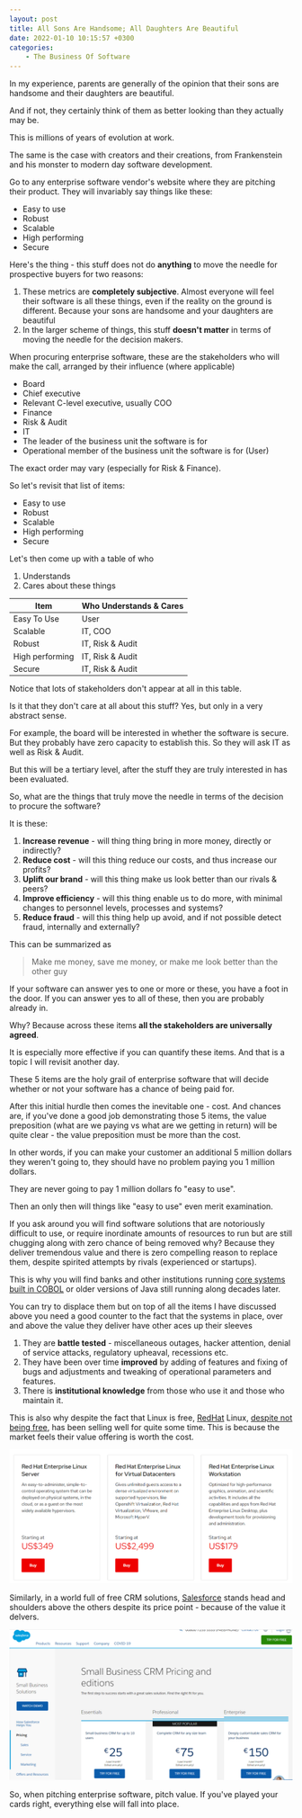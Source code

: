 ```yaml
---
layout: post
title: All Sons Are Handsome; All Daughters Are Beautiful
date: 2022-01-10 10:15:57 +0300
categories:
    - The Business Of Software
---
```

In my experience, parents are generally of the opinion that their sons are handsome and their daughters are beautiful.

And if not, they certainly think of them as better looking than they actually may be.

This is millions of years of evolution at work.

The same is the case with creators and their creations, from Frankenstein and his monster to modern day software development.

Go to any enterprise software vendor's website where they are pitching their product. They will invariably say things like these:

- Easy to use
- Robust
- Scalable
- High performing
- Secure

Here's the thing - this stuff does not do **anything** to move the needle for prospective buyers for two reasons:

1. These metrics are **completely subjective**. Almost everyone will feel their software is all these things, even if the reality on the ground is different. Because your sons are handsome and your daughters are beautiful
2. In the larger scheme of things, this stuff **doesn't matter** in terms of moving the needle for the decision makers.

When procuring enterprise software, these are the stakeholders who will make the call, arranged by their influence (where applicable)

* Board
* Chief executive
* Relevant C-level executive, usually COO
* Finance
* Risk & Audit
* IT
* The leader of the business unit the software is for
* Operational member of the business unit the software is for (User)

The exact order may vary (especially for Risk & Finance).

So let's revisit that list of items:

- Easy to use
- Robust
- Scalable
- High performing
- Secure

Let's then come up with a table of who 
1. Understands
2. Cares about these things

| Item        | Who Understands & Cares |
|-------------|-------------------------|
| Easy To Use | User |
| Scalable | IT, COO |
| Robust | IT, Risk & Audit |
| High performing | IT, Risk & Audit |
| Secure| IT, Risk & Audit |

Notice that lots of stakeholders don't appear at all in this table.

Is it that they don't care at all about this stuff? Yes, but only in a very abstract sense.

For example, the board will be interested in whether the software is secure. But they probably have zero capacity to establish this. So they will ask IT as well as Risk & Audit.

But this will be a tertiary level, after the stuff they are truly interested in has been evaluated.

So, what are the things that truly move the needle in terms of the decision to procure the software?

It is these:

1. **Increase revenue** - will thing thing bring in more money, directly or indirectly?
2. **Reduce cost** - will this thing reduce our costs, and thus increase our profits?
3. **Uplift our brand** - will this thing make us look better than our rivals & peers?
4. **Improve efficiency** - will this thing enable us to do more, with minimal changes to personnel levels, processes and systems?
5. **Reduce fraud** - will this thing help up avoid, and if not possible detect fraud, internally and externally?

This can be summarized as

> Make me money, save me money, or make me look better than the other guy

If your software can answer yes to one or more or these, you have a foot in the door. If you can answer yes to all of these, then you are probably already in.

Why? Because across these items **all the stakeholders are universally agreed**.

It is especially more effective if you can quantify these items. And that is a topic I will revisit another day.

These 5 items are the holy grail of enterprise software that will decide whether or not your software has a chance of being paid for.

After this initial hurdle then comes the inevitable one - cost. And chances are, if you've done a good job demonstrating those 5 items, the value preposition (what are we paying vs what are we getting in return) will be quite clear - the value preposition must be more than the cost.

In other words, if you can make your customer an additional 5 million dollars they weren't going to, they should have no problem paying you 1 million dollars.

They are never going to pay 1 million dollars fo "easy to use".

Then an only then will things like "easy to use" even merit examination.

If you ask around you will find software solutions that are notoriously difficult to use, or require inordinate amounts of resources to run but are still chugging along with zero chance of being removed why? Because they deliver tremendous value and there is zero compelling reason to replace them, despite spirited attempts by rivals (experienced or startups).

This is why you will find banks and other institutions running [core systems built in COBOL](https://www.wealthsimple.com/en-ca/magazine/cobol-controls-your-money) or older versions of Java still running along decades later.

You can try to displace them but on top of all the items I have discussed above you need a good counter to the fact that the systems in place, over and above the value they deliver have other aces up their sleeves 
1. They are **battle tested** - miscellaneous outages, hacker attention, denial of service attacks, regulatory upheaval, recessions etc.
2. They have been over time **improved** by adding of features and fixing of bugs and adjustments and tweaking of operational parameters and features.
3. There is **institutional knowledge** from those who use it and those who maintain it.

This is also why despite the fact that Linux is free, [RedHat](https://www.redhat.com/) Linux, [despite not being free](https://www.redhat.com/en/store/linux-platforms), has been selling well for quite some time. This is because the market feels their value offering is worth the cost.

![](../images/2022/01/redhat.png)

Similarly, in a world full of free CRM solutions, [Salesforce](https://www.salesforce.com/) stands head and shoulders above the others despite its price point - because of the value it delvers.

![](../images/2022/01/salesforce.png)

So, when pitching enterprise software, pitch value. If you've played your cards right, everything else will fall into place.